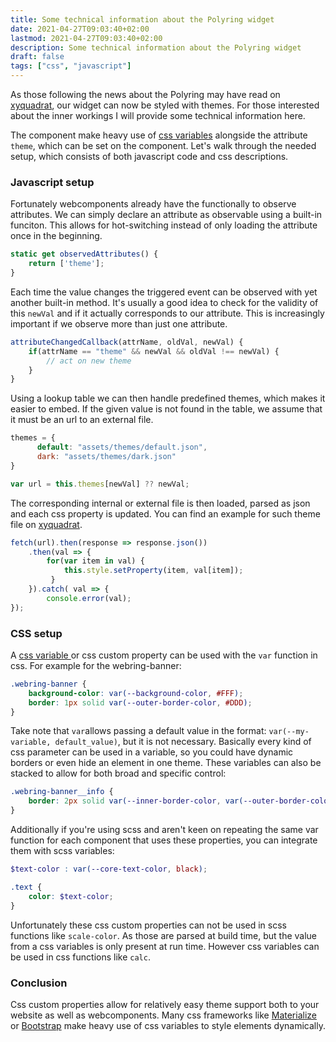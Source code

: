 ```yaml
---
title: Some technical information about the Polyring widget
date: 2021-04-27T09:03:40+02:00
lastmod: 2021-04-27T09:03:40+02:00
description: Some technical information about the Polyring widget
draft: false
tags: ["css", "javascript"]
---
```


As those following the news about the Polyring may have read on [xyquadrat](https://xyquadrat.ch/2021/04/24/polyring-widget-theming.html), our widget can now be styled with themes. For those interested about the inner workings I will provide some technical information here. 

The component make heavy use of [css variables](https://developer.mozilla.org/en-US/docs/Web/CSS/Using_CSS_custom_properties) alongside the attribute `theme`, which can be set on the component. Let's walk through the needed setup, which consists of both javascript code and css descriptions.
<!--more-->

### Javascript setup
Fortunately webcomponents already have the functionally to observe attributes. We can simply declare an attribute as observable using a built-in funciton. This allows for hot-switching instead of only loading the attribute once in the beginning.
```js
static get observedAttributes() {
	return ['theme'];
}
```

Each time the value changes the triggered event can be observed with yet another built-in method. It's usually a good idea to check for the validity of this `newVal` and if it actually corresponds to our attribute. This is increasingly important if we observe more than just one attribute.
```js
attributeChangedCallback(attrName, oldVal, newVal) {
    if(attrName == "theme" && newVal && oldVal !== newVal) {
    	// act on new theme
    }
}
```

Using a lookup table we can then handle predefined themes, which makes it easier to embed. If the given value is not found in the table, we assume that it must be an url to an external file.
```js
themes = {
      default: "assets/themes/default.json",
      dark: "assets/themes/dark.json"
}

var url = this.themes[newVal] ?? newVal;
```

The corresponding internal or external file is then loaded, parsed as json and each css property is updated. You can find an example for such theme file on [xyquadrat](https://xyquadrat.ch/polyring/assets/themes/default.json).
```js
fetch(url).then(response => response.json())
    .then(val => {
    	for(var item in val) {
        	this.style.setProperty(item, val[item]);
         }              
	}).catch( val => {
    	console.error(val);
}); 
```

### CSS setup
A [css variable ](https://developer.mozilla.org/en-US/docs/Web/CSS/Using_CSS_custom_properties) or css custom property can be used with the `var` function in css. For example for the webring-banner:
```css
.webring-banner {
    background-color: var(--background-color, #FFF);
    border: 1px solid var(--outer-border-color, #DDD);
}
```

Take note that `var`allows passing a default value in the format: `var(--my-variable, default_value)`, but it is not necessary. Basically every kind of css parameter can be used in a variable, so you could have dynamic borders or even hide an element in one theme. These variables can also be stacked to allow for both broad and specific control:

```css
.webring-banner__info {
	border: 2px solid var(--inner-border-color, var(--outer-border-color, #DDD));
}
```

Additionally if you're using scss and aren't keen on repeating the same var function for each component that uses these properties, you can integrate them with scss variables:
```scss
$text-color : var(--core-text-color, black);

.text {
	color: $text-color;
}
```

Unfortunately these css custom properties can not be used in scss functions like `scale-color`. As those are parsed at build time, but the value from a css variables is only present at run time. However css variables can be used in css functions like `calc`.

### Conclusion
Css custom properties allow for relatively easy theme support both to your website as well as webcomponents. Many css frameworks like [Materialize](https://materializecss.com/) or [Bootstrap](https://getbootstrap.com/) make heavy use of css variables to style elements dynamically.
